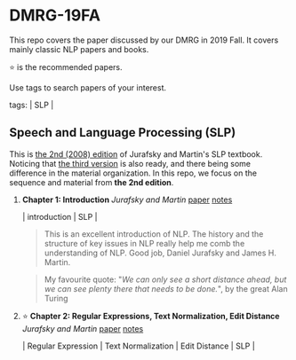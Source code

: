 # DMRG-19FA

This repo covers the paper discussed by our DMRG in 2019 Fall. It covers mainly classic NLP papers and books.

⭐️ is the recommended papers.

Use tags to search papers of your interest.

tags: | SLP |



## Speech and Language Processing (SLP)
This is [the 2nd (2008) edition](http://www.cs.colorado.edu/~martin/slp.html) of Jurafsky and Martin's SLP textbook. Noticing that [the third version](https://web.stanford.edu/~jurafsky/slp3/) is also ready, and there being some difference in the material organization. In this repo, we focus on the sequence and material from **the 2nd edition**.

1. **Chapter 1: Introduction** 
    _Jurafsky and Martin_
   [paper](http://www.cs.colorado.edu/~martin/SLP/Updates/1.pdf)
   [notes](https://github.com/uiuc-dm-group/DMRG-19FA/blob/master/notes_SLP.md)

    | introduction | SLP |
   > This is an excellent introduction of NLP. The history and the structure of key issues in NLP really help me comb the understanding of NLP. Good job, Daniel Jurafsky and James H. Martin.

   > My favourite quote: "_We can only see a short distance ahead, but we can see plenty there that needs to be done._", by the great Alan Turing

2. :star: **Chapter 2: Regular Expressions, Text Normalization, Edit Distance**
    _Jurafsky and Martin_
   [paper](https://web.stanford.edu/~jurafsky/slp3/2.pdf)
   [notes]()

    | Regular Expression | Text Normalization | Edit Distance | SLP |
   > 
